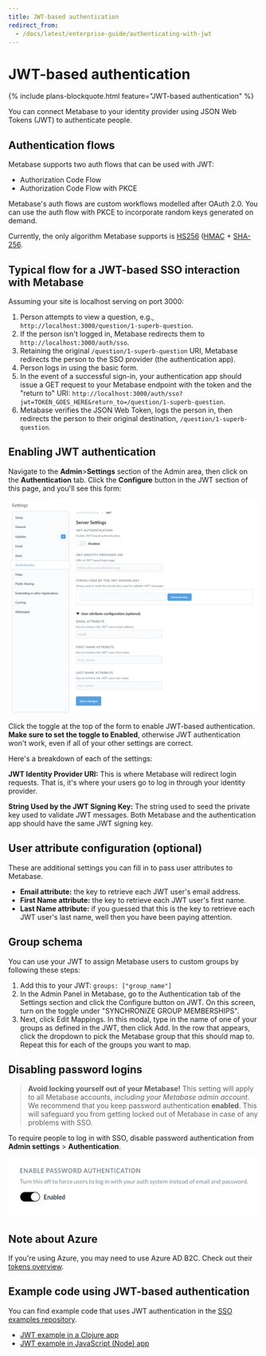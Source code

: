 ```yaml
---
title: JWT-based authentication
redirect_from:
  - /docs/latest/enterprise-guide/authenticating-with-jwt
---
```


# JWT-based authentication

{% include plans-blockquote.html feature="JWT-based authentication" %}

You can connect Metabase to your identity provider using JSON Web Tokens (JWT) to authenticate people.

## Authentication flows

Metabase supports two auth flows that can be used with JWT:

- Authorization Code Flow
- Authorization Code Flow with PKCE

Metabase's auth flows are custom workflows modelled after OAuth 2.0. You can use the auth flow with PKCE to incorporate random keys generated on demand.

Currently, the only algorithm Metabase supports is [HS256](https://en.wikipedia.org/wiki/JSON_Web_Token) ([HMAC](https://en.wikipedia.org/wiki/HMAC) + [SHA-256](https://en.wikipedia.org/wiki/SHA-2).

## Typical flow for a JWT-based SSO interaction with Metabase

Assuming your site is localhost serving on port 3000:

1. Person attempts to view a question, e.g., `http://localhost:3000/question/1-superb-question`.
2. If the person isn't logged in, Metabase redirects them to `http://localhost:3000/auth/sso`.
3. Retaining the original `/question/1-superb-question` URI, Metabase redirects the person to the SSO provider (the authentication app).
4. Person logs in using the basic form.
5. In the event of a successful sign-in, your authentication app should issue a GET request to your Metabase endpoint with the token and the "return to" URI: `http://localhost:3000/auth/sso?jwt=TOKEN_GOES_HERE&return_to=/question/1-superb-question`.
6. Metabase verifies the JSON Web Token, logs the person in, then redirects the person to their original destination, `/question/1-superb-question`.

## Enabling JWT authentication

Navigate to the **Admin**>**Settings** section of the Admin area, then click on the **Authentication** tab. Click the **Configure** button in the JWT section of this page, and you'll see this form:

![SAML form](images/JWT-auth-form.png)

Click the toggle at the top of the form to enable JWT-based authentication. **Make sure to set the toggle to Enabled**, otherwise JWT authentication won't work, even if all of your other settings are correct.

Here's a breakdown of each of the settings:

**JWT Identity Provider URI:** This is where Metabase will redirect login requests. That is, it's where your users go to log in through your identity provider.

**String Used by the JWT Signing Key:** The string used to seed the private key used to validate JWT messages. Both Metabase and the authentication app should have the same JWT signing key.

## User attribute configuration (optional)

These are additional settings you can fill in to pass user attributes to Metabase.

- **Email attribute:** the key to retrieve each JWT user's email address.
- **First Name attribute:** the key to retrieve each JWT user's first name.
- **Last Name attribute:** if you guessed that this is the key to retrieve each JWT user's last name, well then you have been paying attention.

## Group schema

You can use your JWT to assign Metabase users to custom groups by following these steps:

1. Add this to your JWT: `groups: ["group_name"]`
2. In the Admin Panel in Metabase, go to the Authentication tab of the Settings section and click the Configure button on JWT. On this screen, turn on the toggle under "SYNCHRONIZE GROUP MEMBERSHIPS".
3. Next, click Edit Mappings. In this modal, type in the name of one of your groups as defined in the JWT, then click Add. In the row that appears, click the dropdown to pick the Metabase group that this should map to. Repeat this for each of the groups you want to map.

## Disabling password logins

> **Avoid locking yourself out of your Metabase!** This setting will apply to all Metabase accounts, _including your Metabase admin account_. We recommend that you keep password authentication **enabled**. This will safeguard you from getting locked out of Metabase in case of any problems with SSO.

To require people to log in with SSO, disable password authentication from **Admin settings** > **Authentication**.

![Password disable](images/password-disable.png)

## Note about Azure

If you're using Azure, you may need to use Azure AD B2C. Check out their [tokens overview](https://docs.microsoft.com/en-us/azure/active-directory-b2c/tokens-overview).

## Example code using JWT-based authentication

You can find example code that uses JWT authentication in the [SSO examples repository](https://github.com/metabase/sso-examples).

- [JWT example in a Clojure app](https://github.com/metabase/sso-examples/tree/master/clj-jwt-example)
- [JWT example in JavaScript (Node) app](https://github.com/metabase/sso-examples/tree/master/nodejs-jwt-example)
